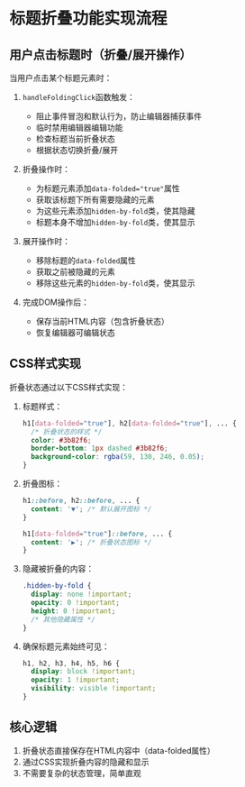 # 标题折叠功能实现流程

## 用户点击标题时（折叠/展开操作）
当用户点击某个标题元素时：

1. `handleFoldingClick`函数触发：
   - 阻止事件冒泡和默认行为，防止编辑器捕获事件
   - 临时禁用编辑器编辑功能
   - 检查标题当前折叠状态
   - 根据状态切换折叠/展开

2. 折叠操作时：
   - 为标题元素添加`data-folded="true"`属性
   - 获取该标题下所有需要隐藏的元素
   - 为这些元素添加`hidden-by-fold`类，使其隐藏
   - 标题本身不增加`hidden-by-fold`类，使其显示

3. 展开操作时：
   - 移除标题的`data-folded`属性
   - 获取之前被隐藏的元素
   - 移除这些元素的`hidden-by-fold`类，使其显示

4. 完成DOM操作后：
   - 保存当前HTML内容（包含折叠状态）
   - 恢复编辑器可编辑状态

## CSS样式实现
折叠状态通过以下CSS样式实现：

1. 标题样式：
   ```css
   h1[data-folded="true"], h2[data-folded="true"], ... {
     /* 折叠状态的样式 */
     color: #3b82f6;
     border-bottom: 1px dashed #3b82f6;
     background-color: rgba(59, 130, 246, 0.05);
   }
   ```

2. 折叠图标：
   ```css
   h1::before, h2::before, ... {
     content: '▼'; /* 默认展开图标 */
   }

   h1[data-folded="true"]::before, ... {
     content: '▶'; /* 折叠状态图标 */
   }
   ```

3. 隐藏被折叠的内容：
   ```css
   .hidden-by-fold {
     display: none !important;
     opacity: 0 !important;
     height: 0 !important;
     /* 其他隐藏属性 */
   }
   ```

4. 确保标题元素始终可见：
   ```css
   h1, h2, h3, h4, h5, h6 {
     display: block !important;
     opacity: 1 !important;
     visibility: visible !important;
   }
   ```

## 核心逻辑
1. 折叠状态直接保存在HTML内容中（data-folded属性）
2. 通过CSS实现折叠内容的隐藏和显示
3. 不需要复杂的状态管理，简单直观 